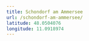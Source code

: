 ```yaml
---
title: Schondorf am Ammersee
url: /schondorf-am-ammersee/
latitude: 48.0504076
longitude: 11.0918974
---
```

